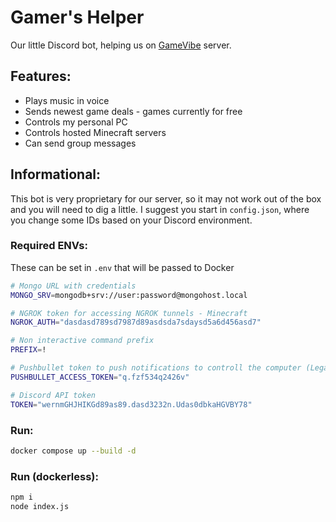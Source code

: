 # Gamer's Helper
Our little Discord bot, helping us on [GameVibe](https://gamevibe.xyz) server.

## Features:
- Plays music in voice
- Sends newest game deals - games currently for free
- Controls my personal PC
- Controls hosted Minecraft servers
- Can send group messages

## Informational:
This bot is very proprietary for our server, so it may not work out of the box and you will need to dig a little. I suggest you start in `config.json`, where you change some IDs based on your Discord environment.

### Required ENVs:
These can be set in `.env` that will be passed to Docker

```bash
# Mongo URL with credentials
MONGO_SRV=mongodb+srv://user:password@mongohost.local

# NGROK token for accessing NGROK tunnels - Minecraft
NGROK_AUTH="dasdasd789sd7987d89asdsda7sdaysd5a6d456asd7"

# Non interactive command prefix
PREFIX=!

# Pushbullet token to push notifications to controll the computer (Legacy)
PUSHBULLET_ACCESS_TOKEN="q.fzf534q2426v"

# Discord API token
TOKEN="wernmGHJHIKGd89as89.dasd3232n.Udas0dbkaHGVBY78"
```

### Run:
```bash
docker compose up --build -d
```

### Run (dockerless):
```bash
npm i
node index.js
```
